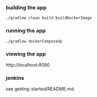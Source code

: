 ### building the app
```
./gradlew clean build buildDockerImage
```


### running the app
```
./gradlew dockerComposeUp
```

### viewing the app
http://localhost:8080

### jenkins
see getting-started/README.md
